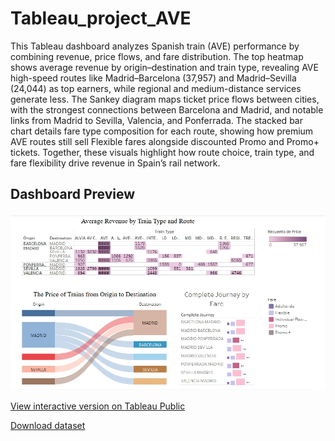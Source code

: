 # Tableau_project_AVE
This Tableau dashboard analyzes Spanish train (AVE) performance by combining revenue, price flows, and fare distribution. The top heatmap shows average revenue by origin–destination and train type, revealing AVE high-speed routes like Madrid–Barcelona (37,957) and Madrid–Sevilla (24,044) as top earners, while regional and medium-distance services generate less. The Sankey diagram maps ticket price flows between cities, with the strongest connections between Barcelona and Madrid, and notable links from Madrid to Sevilla, Valencia, and Ponferrada. The stacked bar chart details fare type composition for each route, showing how premium AVE routes still sell Flexible fares alongside discounted Promo and Promo+ tickets. Together, these visuals highlight how route choice, train type, and fare flexibility drive revenue in Spain’s rail network.

## Dashboard Preview
![AVE Dashboard](data_files/Ave_dashboard_1.jpeg)

[View interactive version on Tableau Public](https://public.tableau.com/app/profile/victoria.komissarchik.trubitsyna/viz/AVE_dashboard_/Dashboard1?publish=yes)

[Download dataset](data_files/AVE.xlsx)
